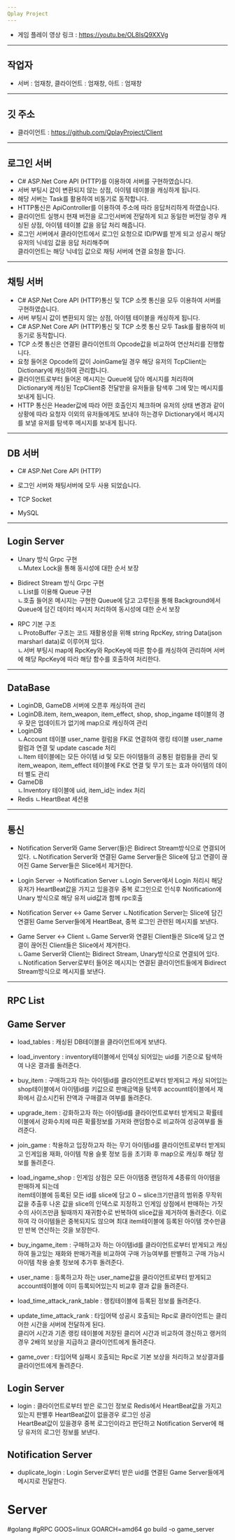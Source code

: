 ```yaml
---
Qplay Project
---
```

* 게임 플레이 영상 링크 : https://youtu.be/OL8IsQ9XXVg
---
작업자
---
* 서버 : 엄재창, 클라이언트 : 엄재창, 아트 : 엄재창
---
깃 주소
---
* 클라이언트 : https://github.com/QplayProject/Client
---
로그인 서버
---
* C# ASP.Net Core API (HTTP)를 이용하여 서버를 구현하였습니다.
* 서버 부팅시 값이 변환되지 않는 상점, 아이템 테이블을 캐싱하게 됩니다.
* 해당 서버는 Task를 활용하여 비동기로 동작합니다.
* HTTP통신은 ApiController를 이용하여 주소에 따라 응답처리하게 하였습니다.
* 클라이언트 실행시 현재 버전을 로그인서버에 전달하게 되고 동일한 버전일 경우 캐싱된 상점, 아이템 테이블 값을 응답 처리 해줍니다.
* 로그인 서버에서 클라이언트에서 로그인 요청으로 ID/PW를 받게 되고 성공시 해당 유저의 닉네임 값을 응답 처리해주며 <br/>
클라이언트는 해당 닉네임 값으로 채팅 서버에 연결 요청을 합니다.
---
채팅 서버
---
* C# ASP.Net Core API (HTTP)통신 및 TCP 소켓 통신을 모두 이용하여 서버를 구현하였습니다.
* 서버 부팅시 값이 변환되지 않는 상점, 아이템 테이블을 캐싱하게 됩니다.
* C# ASP.Net Core API (HTTP)통신 및 TCP 소켓 통신 모두 Task를 활용하여 비동기로 동작합니다.
* TCP 소켓 통신은 연결된 클라이언트의 Opcode값을 비교하여 연산처리를 진행합니다.
* 요청 들어온 Opcode의 값이 JoinGame일 경우 해당 유저의 TcpClient는 Dictionary에 캐싱하여 관리합니다.
* 클라이언트로부터 들어온 메시지는 Queue에 담아 메시지를 처리하며<br/>
Dictionary에 캐싱된 TcpClient중 전달받을 유저들을 탐색후 그에 맞는 메시지를 보내게 됩니다.
* HTTP 통신은 Header값에 따라 어떤 호출인지 체크하며 유저의 상태 변경과 같이<br/>
상황에 따라 요청자 이외의 유저들에게도 보내야 하는경우 Dictionary에서 메시지를 보낼 유저를 탐색후 메시지를 보내게 됩니다.
---
DB 서버
---
* C# ASP.Net Core API (HTTP)
- 로그인 서버와 채팅서버에 모두 사용 되었습니다.
* TCP Socket
  
* MySQL
---
Login Server
---
* Unary 방식 Grpc 구현  
  ㄴMutex Lock을 통해 동시성에 대한 순서 보장  
  
* Bidirect Stream 방식 Grpc 구현  
  ㄴList를 이용해 Queue 구현  
  ㄴ호출 들어온 메시지는 구현한 Queue에 담고 고루틴을 통해 Background에서 Queue에 담긴 데이터 메시지 처리하여 동시성에 대한 순서 보장

* RPC 기본 구조  
  ㄴProtoBuffer 구조는 코드 재활용성을 위해 string RpcKey, string Data(json marsharl data)로 이루어져 있다.  
  ㄴ서버 부팅시 map에 RpcKey와 RpcKey에 따른 함수를 캐싱하여 관리하며 서버에 해당 RpcKey에 따라 해당 함수를 호출하여 처리한다.

 
---
DataBase
---
* LoginDB, GameDB 서버에 오픈후 캐싱하여 관리
* LoginDB.item, item_weapon, item_effect, shop, shop_ingame 테이블의 경우 잦은 업데이트가 없기에 map으로 캐싱하여 관리
* LoginDB  
  ㄴAccount 테이블 user_name 컬럼을 FK로 연결하여 랭킹 테이블 user_name 컬럼과 연결 및 update cascade 처리  
  ㄴItem 테이블에는 모든 아이템 id 및 모든 아이템들의 공통된 컬럼들을 관리 및 item_weapon, item_effect 테이블에 FK로 연결 및 무기 또는 효과 아이템의 데이터 별도 관리  
* GameDB  
  ㄴInventory 테이블에 uid, item_id는 index 처리
* Redis
  ㄴHeartBeat 세션용

---
통신
---
* Notification Server와 Game Server(들)은 Bidirect Stream방식으로 연결되어 있다.
  ㄴNotification Server와 연결된 Game Server들은 Slice에 담고 연결이 끊어진 Game Server들은 Slice에서 제거한다.
  
* Login Server -> Notification Server
  ㄴLogin Server에서 Login 처리시 해당 유저가 HeartBeat값을 가지고 있을경우 중복 로그인으로 인식후 Notification에 Unary 방식으로 해당 유저 uid값과 함께 rpc호출

* Notification Server <-> Game Server
  ㄴNotification Server는 Slice에 담긴 연결된 Game Server들에게 HeartBeat, 중복 로그인 관련된 메시지를 보낸다.

* Game Server <-> Client
  ㄴGame Server와 연결된 Client들은 Slice에 담고 연결이 끊어진 Client들은 Slice에서 제거한다.  
  ㄴGame Server와 Client는 Bidirect Stream, Unary방식으로 연결되어 있다.  
  ㄴNotification Server로부터 들어온 메시지는 연결된 클라이언트들에게 Bidirect Stream방식으로 메시지를 보낸다.  
---
RPC List
---
**Game Server**
---
* load_tables : 캐싱된 DB테이블을 클라이언트에게 보낸다.  
  
* load_inventory : inventory테이블에서 인덱싱 되어있는 uid를 기준으로 탐색하여 나온 결과를 돌려준다.
  
* buy_item : 구매하고자 하는 아이템id를 클라이언트로부터 받게되고 캐싱 되어있는 shop테이블에서 아이템id를 키값으로 판매금액을 탐색후
  account테이블에서 재화에서 감소시킨뒤 잔액과 구매결과 여부를 돌려준다.
  
* upgrade_item : 강화하고자 하는 아이템id를 클라이언트로부터 받게되고 확률테이블에서 강화수치에 따른 확률정보를 가져와 랜덤함수로 비교하여 성공여부를 돌려준다.
  
* join_game : 착용하고 입장하고자 하는 무기 아이템id를 클라이언트로부터 받게되고 인게임용 재화, 아이템 착용 슬롯 정보 등을 초기화 후 map으로 캐싱후 해당 정보를 돌려준다.
  
* load_ingame_shop : 인게임 상점은 모든 아이템중 랜덤하게 4종류의 아이템을 판매하게 되는데  
  item테이블에 등록된 모든 id를 slice에 담고 0 ~ slice크기만큼의 범위중 무작위 값을 추출후 나온 값을 slice의 인덱스로 지정하고
  인게임 상점에서 판매하는 가짓수의 사이즈만큼 될때까지 재귀함수로 반복하여 slice값을 제거하여 돌려준다.
  이로하여 각 아이템들은 중복되지도 않으며 최대 item테이블에 등록된 아이템 갯수만큼만 반복 연산하는 것을 보장한다.
  
* buy_ingame_item : 구매하고자 하는 아이템id를 클라이언트로부터 받게되고 캐싱하여 들고있는 재화와 판매가격을 비교하여 구매 가능여부를 판별하고 구매 가능시 아이템 착용 슬롯 정보에 추가후 돌려준다.
  
* user_name : 등록하고자 하는 user_name값을 클라이언트로부터 받게되고 account테이블에 이미 등록되어있는지 비교후 결과 값을 돌려준다.
  
* load_time_attack_rank_table : 랭킹테이블에 등록된 정보를 돌려준다.  
  
* update_time_attack_rank : 타임어택 성공시 호출되는 Rpc로 클라이언트는 클리어한 시간을 서버에 전달하게 된다.  
  클리어 시간과 기존 랭킹 테이블에 저장된 클리어 시간과 비교하여 갱신하고 랭커의 경우 2배의 보상을 지급하고 클라이언트에게 돌려준다.
  
* game_over : 타임어택 실패시 호출되는 Rpc로 기본 보상을 처리하고 보상결과를 클라이언트에게 돌려준다.

**Login Server**
---
* login : 클라이언트로부터 받은 로그인 정보로 Redis에서 HeartBeat값을 가지고 있는지 판별후 HeartBeat값이 없을경우 로그인 성공  
  HeartBeat값이 있을경우 중복 로그인이라고 판단하고 Notification Server에 해당 유저의 로그인 정보를 보낸다.
  
**Notification Server**
---
* duplicate_login : Login Server로부터 받은 uid를 연결된 Game Server들에게 메시지로 전달한다.




# Server
#golang #gRPC
GOOS=linux GOARCH=amd64 go build -o game_server
